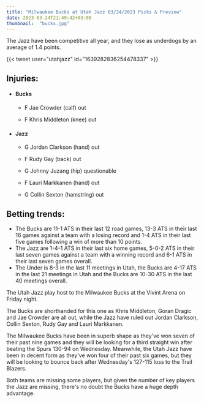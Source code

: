 ```yaml
---
title: "Milwaukee Bucks at Utah Jazz 03/24/2023 Picks & Preview"
date: 2023-03-24T21:49:42+03:00
thumbnail:  "bucks.jpg"
---
```


The Jazz have been competitive all year, and they lose as underdogs by an average of 1.4 points.
<!--more-->{{< tweet user="utahjazz" id="1639282836254478337" >}}

## Injuries:

  - #### Bucks

    - F Jae Crowder (calf) out

    - F Khris Middleton (knee) out

  - #### Jazz

    - G Jordan Clarkson (hand) out

    - F Rudy Gay (back) out

    - G Johnny Juzang (hip) questionable

    - F Lauri Markkanen (hand) out

    - G Collin Sexton (hamstring) out

## Betting trends:

  - The Bucks are 11-1 ATS in their last 12 road games, 13-3 ATS in their last 16 games against a team with a losing record and 1-4 ATS in their last five games following a win of more than 10 points.
  - The Jazz are 1-4-1 ATS in their last six home games, 5-0-2 ATS in their last seven games against a team with a winning record and 6-1 ATS in their last seven games overall.
  - The Under is 8-3 in the last 11 meetings in Utah, the Bucks are 4-17 ATS in the last 21 meetings in Utah and the Bucks are 10-30 ATS in the last 40 meetings overall.

The Utah Jazz play host to the Milwaukee Bucks at the Vivint Arena on Friday night.

The Bucks are shorthanded for this one as Khris Middleton, Goran Dragic and Jae Crowder are all out, while the Jazz have ruled out Jordan Clarkson, Collin Sexton, Rudy Gay and Lauri Markkanen.

The Milwaukee Bucks have been in superb shape as they've won seven of their past nine games  and they will be looking for a third straight win after beating the  Spurs  130-94  on Wednesday. 
 Meanwhile, the Utah Jazz have been in decent form as they've won four of their past six games, but they will be looking to bounce back  after Wednesday's 127-115 loss to the Trail Blazers. 
 
 Both teams are missing some players, but given the number of key players the Jazz are missing, there's no doubt  the Bucks have a huge depth advantage.
